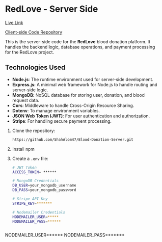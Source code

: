 # RedLove - Server Side

[Live Link](https://blood-donation-client-zeta.vercel.app)

[Client-side Code Repository](https://github.com/ShahAlom47/Blood-Donation-Project)

This is the server-side code for the **RedLove** blood donation platform. It handles the backend logic, database operations, and payment processing for the RedLove project.

## Technologies Used

- **Node.js**: The runtime environment used for server-side development.
- **Express.js**: A minimal web framework for Node.js to handle routing and server-side logic.
- **MongoDB**: NoSQL database for storing user, donation, and blood request data.
- **Cors**: Middleware to handle Cross-Origin Resource Sharing.
- **Dotenv**: To manage environment variables.
- **JSON Web Token (JWT)**: For user authentication and authorization.
- **Stripe**: For handling secure payment processing.


1. Clone the repository:
   ```bash
   https://github.com/ShahAlom47/Blood-Donation-Server.git

2. Install npm
  
3. Create a `.env` file:

   ```bash
   # JWT Token
   ACCESS_TOKEN= ******

   # MongoDB Credentials
   DB_USER=your_mongodb_username
   DB_PASS=your_mongodb_password

   # Stripe API Key
   STRIPE_KEY=*******

   # Nodemailer Credentials
   NODEMAILER_USER=*****
   NODEMAILER_PASS=******

   

 NODEMAILER_USER=*****
 NODEMAILER_PASS=******

   